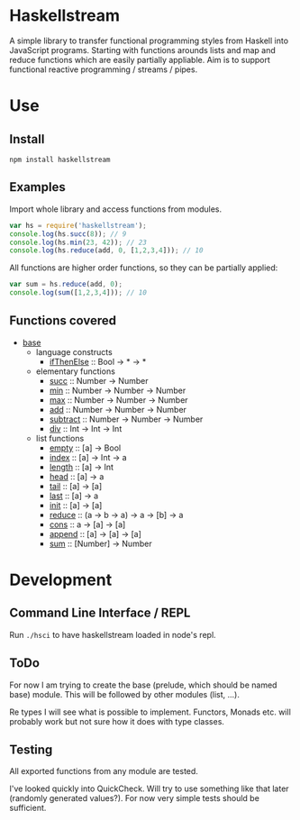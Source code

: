 Haskellstream
=============

A simple library to transfer functional programming styles from Haskell into 
JavaScript programs. Starting with functions arounds lists and map and reduce
functions which are easily partially appliable. Aim is to support functional
reactive programming / streams / pipes.

Use
===

Install
-------

    npm install haskellstream

Examples
--------

Import whole library and access functions from modules.

```JavaScript
var hs = require('haskellstream');
console.log(hs.succ(8)); // 9
console.log(hs.min(23, 42)); // 23
console.log(hs.reduce(add, 0, [1,2,3,4])); // 10
```

All functions are higher order functions, so they can be partially applied:

```JavaScript
var sum = hs.reduce(add, 0);
console.log(sum([1,2,3,4])); // 10
```

Functions covered
-----------------

* [base](lib/base.js)
  * language constructs
    * [ifThenElse](lib/base.js#L5) :: Bool -> * -> *
  * elementary functions
    * [succ](lib/base.js#L16) :: Number -> Number
    * [min](lib/base.js#L21) :: Number -> Number -> Number
    * [max](lib/base.js#L30) :: Number -> Number -> Number
    * [add](lib/base.js#L39) :: Number -> Number -> Number
    * [subtract](lib/base.js#L44) :: Number -> Number -> Number
    * [div](lib/base.js#L49) :: Int -> Int -> Int
  * list functions
    * [empty](lib/base.js#L56) :: [a] -> Bool
    * [index](lib/base.js#L61) :: [a] -> Int -> a
    * [length](lib/base.js#L66) :: [a] -> Int
    * [head](lib/base.js#L71) :: [a] -> a
    * [tail](lib/base.js#L76) :: [a] -> [a]
    * [last](lib/base.js#L81) :: [a] -> a
    * [init](lib/base.js#L86) :: [a] -> [a]
    * [reduce](lib/base.js#L91) :: (a -> b -> a) -> a -> [b] -> a
    * [cons](lib/base.js#L100) :: a -> [a] -> [a]
    * [append](lib/base.js#L105) :: [a] -> [a] -> [a]
    * [sum](lib/base.js#L110) :: [Number] -> Number

Development
===========

Command Line Interface / REPL
-----------------------------

Run `./hsci` to have haskellstream loaded in node's repl.

ToDo
----

For now I am trying to create the base (prelude, which should be named base)
module. This will be followed by other modules (list, ...).

Re types I will see what is possible to implement. Functors, Monads etc. will
probably work but not sure how it does with type classes.

Testing
-------

All exported functions from any module are tested.

I've looked quickly into QuickCheck. Will try to use something like that later
(randomly generated values?). For now very simple tests should be sufficient.

